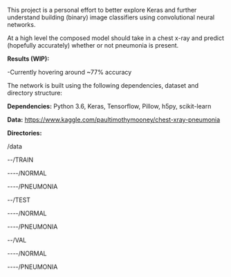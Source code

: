 This project is a personal effort to better explore Keras and further understand building (binary) image classifiers using convolutional neural networks.

At a high level the composed model should take in a chest x-ray and predict (hopefully accurately) whether or not pneumonia is present.



**Results (WIP):**

-Currently hovering around ~77% accuracy



The network is built using the following dependencies, dataset and directory structure:

**Dependencies:**
Python 3.6, Keras, Tensorflow, Pillow, h5py, scikit-learn

**Data:**
https://www.kaggle.com/paultimothymooney/chest-xray-pneumonia

**Directories:**

/data

--/TRAIN

​----/NORMAL

​----/PNEUMONIA

--/TEST

​----/NORMAL

​----/PNEUMONIA

--/VAL

​----/NORMAL

​----/PNEUMONIA